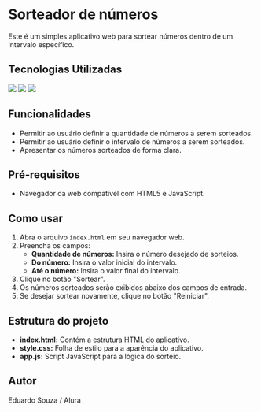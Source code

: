 # Sorteador de números

Este é um simples aplicativo web para sortear números dentro de um intervalo específico.

## Tecnologias Utilizadas

<div>
  <img src="https://img.shields.io/badge/HTML-239120?style=for-the-badge&logo=html5&logoColor=white">
  <img src="https://img.shields.io/badge/CSS-239120?&style=for-the-badge&logo=css3&logoColor=white">
  <img src="https://img.shields.io/badge/JavaScript-F7DF1E?style=for-the-badge&logo=javascript&logoColor=black">
</div>

## Funcionalidades

- Permitir ao usuário definir a quantidade de números a serem sorteados.
- Permitir ao usuário definir o intervalo de números a serem sorteados.
- Apresentar os números sorteados de forma clara.

## Pré-requisitos

- Navegador da web compatível com HTML5 e JavaScript.

## Como usar

1. Abra o arquivo `index.html` em seu navegador web.
2. Preencha os campos:
   - **Quantidade de números:** Insira o número desejado de sorteios.
   - **Do número:** Insira o valor inicial do intervalo.
   - **Até o número:** Insira o valor final do intervalo.
3. Clique no botão "Sortear".
4. Os números sorteados serão exibidos abaixo dos campos de entrada.
5. Se desejar sortear novamente, clique no botão "Reiniciar".

## Estrutura do projeto

- **index.html:** Contém a estrutura HTML do aplicativo.
- **style.css:** Folha de estilo para a aparência do aplicativo.
- **app.js:** Script JavaScript para a lógica do sorteio.

## Autor

Eduardo Souza / Alura 
